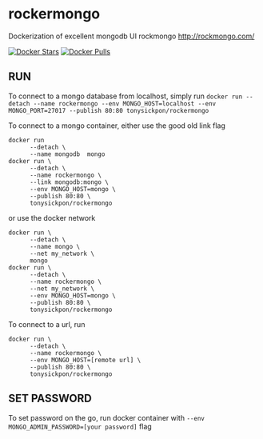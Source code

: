 # rockermongo
Dockerization of excellent mongodb UI rockmongo http://rockmongo.com/

[![Docker Stars](https://img.shields.io/docker/stars/tonysickpony/rockermongo.svg?maxAge=2592000)](https://hub.docker.com/r/tonysickpony/rockermongo/)
[![Docker Pulls](https://img.shields.io/docker/pulls/tonysickpony/rockermongo.svg?maxAge=2592000)](https://hub.docker.com/r/tonysickpony/rockermongo/)


## RUN

To connect to a mongo database from localhost, simply run
`docker run --detach --name rockermongo --env MONGO_HOST=localhost --env MONGO_PORT=27017 --publish 80:80 tonysickpon/rockermongo`


To connect to a mongo container, either use the good old link flag
```
docker run 
      --detach \
      --name mongodb  mongo
docker run \
      --detach \
      --name rockermongo \
      --link mongodb:mongo \
      --env MONGO_HOST=mongo \
      --publish 80:80 \
      tonysickpon/rockermongo
```
or use the docker network
```
docker run \
      --detach \
      --name mongo \
      --net my_network \
      mongo
docker run \
      --detach \
      --name rockermongo \
      --net my_network \
      --env MONGO_HOST=mongo \
      --publish 80:80 \
      tonysickpon/rockermongo
```

To connect to a url, run
```
docker run \
      --detach \
      --name rockermongo \
      --env MONGO_HOST=[remote url] \
      --publish 80:80 \
      tonysickpon/rockermongo
```

## SET PASSWORD

To set password on the go, run docker container with `--env MONGO_ADMIN_PASSWORD=[your password]` flag
